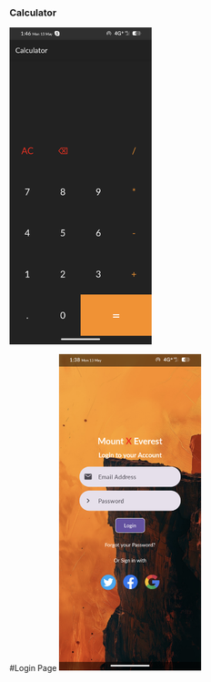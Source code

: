 ### Calculator
<img src="https://github.com/seetharaman52/android-projects/raw/main/calculator/Screenshot_Calci.png" alt="Calculator" width="250">  

#Login Page
<img src="https://github.com/seetharaman52/android-projects/raw/main/simple_login_page/Screenshot_Login.png" alt="Login Page" width="250">
